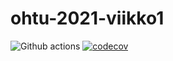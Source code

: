 # ohtu-2021-viikko1

![Github actions](https://github.com/Veikkosuhonen/ohtu-2021-viikko1/workflows/CI/badge.svg)
[![codecov](https://codecov.io/gh/Veikkosuhonen/ohtu-2021-viikko1/branch/master/graph/badge.svg?token=0CCHMF11CN)](https://codecov.io/gh/Veikkosuhonen/ohtu-2021-viikko1)
